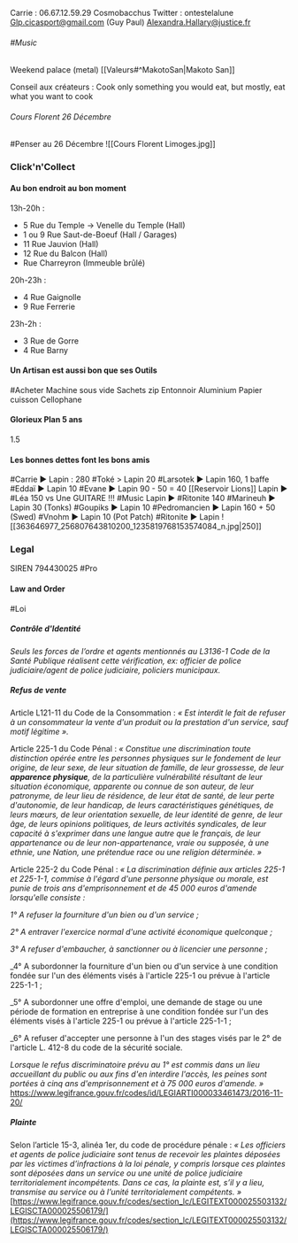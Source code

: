 Carrie : 06.67.12.59.29
Cosmobacchus
Twitter : ontestelalune
[Glp.cicasport@gmail.com](mailto:Glp.cicasport@gmail.com) (Guy Paul)
Alexandra.Hallary@justice.fr

###### #Music 
Weekend palace (metal)
[[Valeurs#^MakotoSan|Makoto San]]

Conseil aux créateurs : Cook only something you would eat, but mostly, eat what you want to cook

###### Cours Florent 26 Décembre
#Penser au 26 Décembre
![[Cours Florent Limoges.jpg]]

### Click'n'Collect
#### Au bon endroit au bon moment
13h-20h :
-   5 Rue du Temple → Venelle du Temple (Hall)
-   1 ou 9 Rue Saut-de-Boeuf (Hall / Garages)
-   11 Rue Jauvion (Hall)
-   12 Rue du Balcon (Hall)
-   Rue Charreyron (Immeuble brûlé)

20h-23h :
-   4 Rue Gaignolle
-   9 Rue Ferrerie

23h-2h :
-   3 Rue de Gorre
-   4 Rue Barny

#### Un Artisan est aussi bon que ses Outils
#Acheter
Machine sous vide
Sachets zip
Entonnoir
Aluminium
Papier cuisson
Cellophane

#### Glorieux Plan 5 ans
1.5

#### Les bonnes dettes font les bons amis

#Carrie ► Lapin : 280
#Toké > Lapin 20
#Larsotek ► Lapin 160, 1 baffe
#Eddaï ► Lapin 10
#Evane ► Lapin 90 - 50 = 40 [[Reservoir Lions]]
Lapin ► #Léa 150 vs Une GUITARE !!! #Music
Lapin ► #Ritonite 140
#Marineuh ► Lapin 30 (Tonks)
#Goupiks ► Lapin 10
#Pedromancien ► Lapin 160 + 50 (Swed)
#Vnohm ► Lapin 10 (Pot Patch)
#Ritonite ► Lapin ![[363646977_256807643810200_1235819768153574084_n.jpg|250]]

### Legal

SIREN 794430025 #Pro
#### Law and Order
#Loi

##### Contrôle d'Identité

_Seuls les forces de l’ordre et agents mentionnés au L3136-1 Code de la Santé Publique réalisent cette vérification, ex: officier de police judiciaire/agent de police judiciaire, policiers municipaux._

##### Refus de vente

Article L121-11 du Code de la Consommation : _« Est interdit le fait de refuser à un consommateur la vente d'un produit ou la prestation d'un service, sauf motif légitime »._

Article 225-1 du Code Pénal : _« Constitue une discrimination toute distinction opérée entre les personnes physiques sur le fondement de leur origine, de leur sexe, de leur situation de famille, de leur grossesse, de leur **apparence physique**, de la particulière vulnérabilité résultant de leur situation économique, apparente ou connue de son auteur, de leur patronyme, de leur lieu de résidence, de leur état de santé, de leur perte d'autonomie, de leur handicap, de leurs caractéristiques génétiques, de leurs mœurs, de leur orientation sexuelle, de leur identité de genre, de leur âge, de leurs opinions politiques, de leurs activités syndicales, de leur capacité à s'exprimer dans une langue autre que le français, de leur appartenance ou de leur non-appartenance, vraie ou supposée, à une ethnie, une Nation, une prétendue race ou une religion déterminée. »_

Article 225-2 du Code Pénal : _« La discrimination définie aux articles 225-1 et 225-1-1, commise à l'égard d'une personne physique ou morale, est punie de trois ans d'emprisonnement et de 45 000 euros d'amende lorsqu'elle consiste :_

_1° A refuser la fourniture d'un bien ou d'un service ;_

_2° A entraver l'exercice normal d'une activité économique quelconque ;_

_3° A refuser d'embaucher, à sanctionner ou à licencier une personne ;_

_4° A subordonner la fourniture d'un bien ou d'un service à une condition fondée sur l'un des éléments visés à l'article 225-1 ou prévue à l'article 225-1-1 ;

_5° A subordonner une offre d'emploi, une demande de stage ou une période de formation en entreprise à une condition fondée sur l'un des éléments visés à l'article 225-1 ou prévue à l'article 225-1-1 ;

_6° A refuser d'accepter une personne à l'un des stages visés par le 2° de l'article L. 412-8 du code de la sécurité sociale.

_Lorsque le refus discriminatoire prévu au 1° est commis dans un lieu accueillant du public ou aux fins d'en interdire l'accès, les peines sont portées à cinq ans d'emprisonnement et à 75 000 euros d'amende. »_ 
https://www.legifrance.gouv.fr/codes/id/LEGIARTI000033461473/2016-11-20/

##### Plainte

Selon l’article 15-3, alinéa 1er, du code de procédure pénale : _« Les officiers et agents de police judiciaire sont tenus de recevoir les plaintes déposées par les victimes d’infractions à la loi pénale, y compris lorsque ces plaintes sont déposées dans un service ou une unité de police judiciaire territorialement incompétents. Dans ce cas, la plainte est, s’il y a lieu, transmise au service ou à l’unité territorialement compétents. »_ [https://www.legifrance.gouv.fr/codes/section_lc/LEGITEXT000025503132/LEGISCTA000025506179/](https://www.legifrance.gouv.fr/codes/section_lc/LEGITEXT000025503132/LEGISCTA000025506179/)









